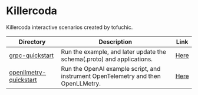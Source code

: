 # Killercoda

Killercoda interactive scenarios created by tofuchic.

| Directory | Description | Link |
| ---- | ---- | ---- |
| [grpc-quickstart](./grpc-quickstart) | Run the example, and later update the schema(.proto) and applications. | [Here](https://killercoda.com/tofuchic/scenario/grpc-quickstart) |
| [openllmetry-quickstart](./openllmetry-quickstart) | Run the OpenAI example script, and instrument OpenTelemetry and then OpenLLMetry. | [Here](https://killercoda.com/tofuchic/scenario/openllmetry-quickstart) |
